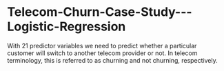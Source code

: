 # Telecom-Churn-Case-Study---Logistic-Regression
With 21 predictor variables we need to predict whether a particular customer will switch to another telecom provider or not. In telecom terminology, this is referred to as churning and not churning, respectively.
